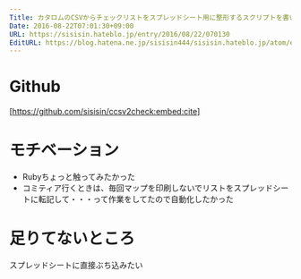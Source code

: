 ```yaml
---
Title: カタロムのCSVからチェックリストをスプレッドシート用に整形するスクリプトを書いた
Date: 2016-08-22T07:01:30+09:00
URL: https://sisisin.hateblo.jp/entry/2016/08/22/070130
EditURL: https://blog.hatena.ne.jp/sisisin444/sisisin.hateblo.jp/atom/entry/10328749687180255990
---
```


# Github


[https://github.com/sisisin/ccsv2check:embed:cite]


# モチベーション

- Rubyちょっと触ってみたかった
- コミティア行くときは、毎回マップを印刷しないでリストをスプレッドシートに転記して・・・って作業をしてたので自動化したかった

# 足りてないところ
スプレッドシートに直接ぶち込みたい
